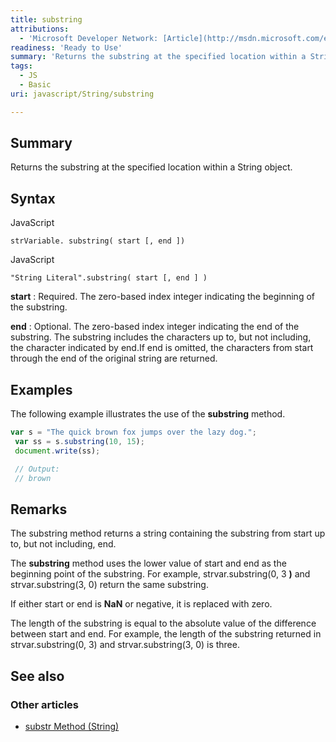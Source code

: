 ```yaml
---
title: substring
attributions:
  - 'Microsoft Developer Network: [Article](http://msdn.microsoft.com/en-us/library/ie/3cz15ahb(v=vs.94).aspx)'
readiness: 'Ready to Use'
summary: 'Returns the substring at the specified location within a String object.'
tags:
  - JS
  - Basic
uri: javascript/String/substring

---
```

## Summary

Returns the substring at the specified location within a String object.

## Syntax

<span class="language">JavaScript</span>

    strVariable. substring( start [, end ])

<span class="language">JavaScript</span>

    "String Literal".substring( start [, end ] )

**start**
:   Required. The zero-based index integer indicating the beginning of the substring.

**end**
:   Optional. The zero-based index integer indicating the end of the substring. The substring includes the characters up to, but not including, the character indicated by end.If end is omitted, the characters from start through the end of the original string are returned.

## Examples

The following example illustrates the use of the **substring** method.

``` js
var s = "The quick brown fox jumps over the lazy dog.";
 var ss = s.substring(10, 15);
 document.write(ss);

 // Output:
 // brown
```

## Remarks

The substring method returns a string containing the substring from start up to, but not including, end.

The **substring** method uses the lower value of start and end as the beginning point of the substring. For example, strvar.substring(0, 3 **)** and strvar.substring(3, 0) return the same substring.

If either start or end is **NaN** or negative, it is replaced with zero.

The length of the substring is equal to the absolute value of the difference between start and end. For example, the length of the substring returned in strvar.substring(0, 3) and strvar.substring(3, 0) is three.

## See also

### Other articles

-   [substr Method (String)](/javascript/String/substr)

